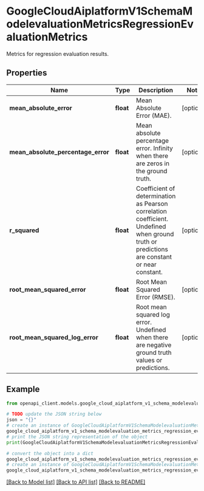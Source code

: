 # GoogleCloudAiplatformV1SchemaModelevaluationMetricsRegressionEvaluationMetrics

Metrics for regression evaluation results.

## Properties

Name | Type | Description | Notes
------------ | ------------- | ------------- | -------------
**mean_absolute_error** | **float** | Mean Absolute Error (MAE). | [optional] 
**mean_absolute_percentage_error** | **float** | Mean absolute percentage error. Infinity when there are zeros in the ground truth. | [optional] 
**r_squared** | **float** | Coefficient of determination as Pearson correlation coefficient. Undefined when ground truth or predictions are constant or near constant. | [optional] 
**root_mean_squared_error** | **float** | Root Mean Squared Error (RMSE). | [optional] 
**root_mean_squared_log_error** | **float** | Root mean squared log error. Undefined when there are negative ground truth values or predictions. | [optional] 

## Example

```python
from openapi_client.models.google_cloud_aiplatform_v1_schema_modelevaluation_metrics_regression_evaluation_metrics import GoogleCloudAiplatformV1SchemaModelevaluationMetricsRegressionEvaluationMetrics

# TODO update the JSON string below
json = "{}"
# create an instance of GoogleCloudAiplatformV1SchemaModelevaluationMetricsRegressionEvaluationMetrics from a JSON string
google_cloud_aiplatform_v1_schema_modelevaluation_metrics_regression_evaluation_metrics_instance = GoogleCloudAiplatformV1SchemaModelevaluationMetricsRegressionEvaluationMetrics.from_json(json)
# print the JSON string representation of the object
print(GoogleCloudAiplatformV1SchemaModelevaluationMetricsRegressionEvaluationMetrics.to_json())

# convert the object into a dict
google_cloud_aiplatform_v1_schema_modelevaluation_metrics_regression_evaluation_metrics_dict = google_cloud_aiplatform_v1_schema_modelevaluation_metrics_regression_evaluation_metrics_instance.to_dict()
# create an instance of GoogleCloudAiplatformV1SchemaModelevaluationMetricsRegressionEvaluationMetrics from a dict
google_cloud_aiplatform_v1_schema_modelevaluation_metrics_regression_evaluation_metrics_from_dict = GoogleCloudAiplatformV1SchemaModelevaluationMetricsRegressionEvaluationMetrics.from_dict(google_cloud_aiplatform_v1_schema_modelevaluation_metrics_regression_evaluation_metrics_dict)
```
[[Back to Model list]](../README.md#documentation-for-models) [[Back to API list]](../README.md#documentation-for-api-endpoints) [[Back to README]](../README.md)



